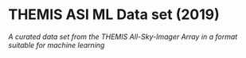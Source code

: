 # THEMIS ASI ML Data set (2019)
*A curated data set from the THEMIS All-Sky-Imager Array in a format suitable for machine learning*



